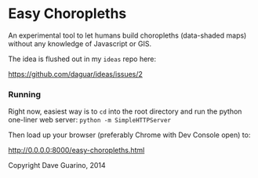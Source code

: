 Easy Choropleths
====

An experimental tool to let humans build choropleths (data-shaded maps) without any knowledge of Javascript or GIS.

The idea is flushed out in my `ideas` repo here:

https://github.com/daguar/ideas/issues/2

### Running

Right now, easiest way is to `cd` into the root directory and run the python one-liner web server:
`python -m SimpleHTTPServer`

Then load up your browser (preferably Chrome with Dev Console open) to:

http://0.0.0.0:8000/easy-choropleths.html


Copyright Dave Guarino, 2014

